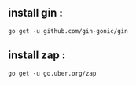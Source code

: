 <h2>install gin :</h2>
<code>go get -u github.com/gin-gonic/gin</code>
<br>
<h2>install zap : </h2>
<code>go get -u go.uber.org/zap</code>